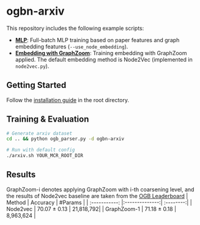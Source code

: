 # ogbn-arxiv

This repository includes the following example scripts:

* **[MLP](https://github.com/cornell-zhang/GraphZoom/blob/master/ogb/ogbn-arxiv/mlp.py)**: Full-batch MLP training based on paper features and graph embedding features (`--use_node_embedding`).
* **[Embedding with GraphZoom](https://github.com/cornell-zhang/GraphZoom/blob/master/ogb/ogbn-arxiv/main.py)**: Training embedding with GraphZoom applied. The default embedding method is Node2Vec (implemented in `node2vec.py`).

## Getting Started

Follow the [installation guide](https://github.com/cornell-zhang/GraphZoom/blob/master/README.md#installation) in the root directory.

## Training & Evaluation

```bash
# Generate arxiv dataset
cd .. && python ogb_parser.py -d ogbn-arxiv

# Run with default config
./arxiv.sh YOUR_MCR_ROOT_DIR
```

## Results
GraphZoom-i denotes applying GraphZoom with i-th coarsening level, and the results of Node2vec baseline are taken from the [OGB Leaderboard](https://ogb.stanford.edu/docs/leader_nodeprop/)
| Method        | Accuracy       | #Params   | 
| :-----------: |:--------------:| :--------:| 
| Node2vec      | 70.07 ± 0.13   | 21,818,792| 
| GraphZoom-1   | 71.18 ± 0.18   | 8,963,624 | 